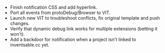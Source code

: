 * Finish notification CSS and add hyperlink.
* Port all events from protoDebug/Browser to VIT.
* Launch new VIT to troubleshoot conflicts, fix original template and push changes.
* Verify that dynamic debug link works for multiple extensions (betting it won't).
* Add a backdoor for notification when a project isn't linked to inventsable.cc yet.